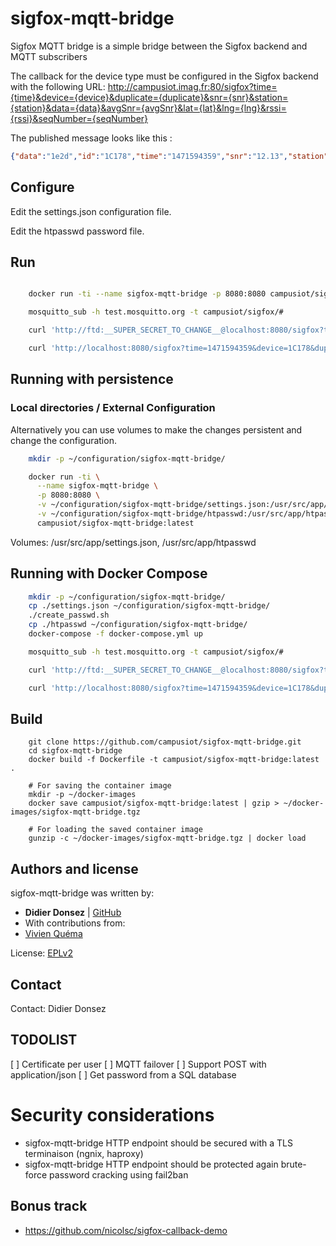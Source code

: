 sigfox-mqtt-bridge
==================

Sigfox MQTT bridge is a simple bridge between the Sigfox backend and MQTT subscribers

The callback for the device type must be configured in the Sigfox backend with the following URL:
http://campusiot.imag.fr:80/sigfox?time={time}&device={device}&duplicate={duplicate}&snr={snr}&station={station}&data={data}&avgSnr={avgSnr}&lat={lat}&lng={lng}&rssi={rssi}&seqNumber={seqNumber}


The published message looks like this : 
```json
{"data":"1e2d","id":"1C178","time":"1471594359","snr":"12.13","station":"0AF0","avgSnr":"19.75","rssi":"-135.00","lat":"45","lng":"6","seqNumber":"2516","duplicate":"false"}
```
## Configure

Edit the settings.json configuration file.

Edit the htpasswd password file.

## Run
```bash

    docker run -ti --name sigfox-mqtt-bridge -p 8080:8080 campusiot/sigfox-mqtt-bridge:latest

    mosquitto_sub -h test.mosquitto.org -t campusiot/sigfox/#

    curl 'http://ftd:__SUPER_SECRET_TO_CHANGE__@localhost:8080/sigfox?time=1471594359&device=1C178&duplicate=false&snr=12.13&station=0AF0&data=1e2d&avgSnr=19.75&lat=45&lng=6&rssi=-135.00&seqNumber=2516'

    curl 'http://localhost:8080/sigfox?time=1471594359&device=1C178&duplicate=false&snr=12.13&station=0AF0&data=1e2d&avgSnr=19.75&lat=45&lng=6&rssi=-135.00&seqNumber=2516'
```

## Running with persistence

### Local directories / External Configuration

Alternatively you can use volumes to make the changes
persistent and change the configuration.

```bash
    mkdir -p ~/configuration/sigfox-mqtt-bridge/

    docker run -ti \
      --name sigfox-mqtt-bridge \
      -p 8080:8080 \
      -v ~/configuration/sigfox-mqtt-bridge/settings.json:/usr/src/app/settings.json:ro \
      -v ~/configuration/sigfox-mqtt-bridge/htpasswd:/usr/src/app/htpasswd:ro \
      campusiot/sigfox-mqtt-bridge:latest
```

Volumes: /usr/src/app/settings.json, /usr/src/app/htpasswd

## Running with Docker Compose

```bash
    mkdir -p ~/configuration/sigfox-mqtt-bridge/
    cp ./settings.json ~/configuration/sigfox-mqtt-bridge/
    ./create_passwd.sh
    cp ./htpasswd ~/configuration/sigfox-mqtt-bridge/
    docker-compose -f docker-compose.yml up

    mosquitto_sub -h test.mosquitto.org -t campusiot/sigfox/#

    curl 'http://ftd:__SUPER_SECRET_TO_CHANGE__@localhost:8080/sigfox?time=1471594359&device=1C178&duplicate=false&snr=12.13&station=0AF0&data=1e2d&avgSnr=19.75&lat=45&lng=6&rssi=-135.00&seqNumber=2516'

    curl 'http://localhost:8080/sigfox?time=1471594359&device=1C178&duplicate=false&snr=12.13&station=0AF0&data=1e2d&avgSnr=19.75&lat=45&lng=6&rssi=-135.00&seqNumber=2516'
```

## Build

```
    git clone https://github.com/campusiot/sigfox-mqtt-bridge.git
    cd sigfox-mqtt-bridge
    docker build -f Dockerfile -t campusiot/sigfox-mqtt-bridge:latest .

    # For saving the container image
    mkdir -p ~/docker-images
    docker save campusiot/sigfox-mqtt-bridge:latest | gzip > ~/docker-images/sigfox-mqtt-bridge.tgz

    # For loading the saved container image
    gunzip -c ~/docker-images/sigfox-mqtt-bridge.tgz | docker load
```

## Authors and license

sigfox-mqtt-bridge was written by:

* **Didier Donsez** | [GitHub](https://github.com/donsez/)
* With contributions from:
 * [Vivien Quéma](https://github.com/quema)

License: [EPLv2](https://www.eclipse.org/legal/epl-2.0/)

## Contact

Contact: Didier Donsez

## TODOLIST
[ ] Certificate per user
[ ] MQTT failover
[ ] Support POST with application/json
[ ] Get password from a SQL database

# Security considerations
* sigfox-mqtt-bridge HTTP endpoint should be secured with a TLS terminaison (ngnix, haproxy)
* sigfox-mqtt-bridge HTTP endpoint should be protected again brute-force password cracking using fail2ban

## Bonus track
* https://github.com/nicolsc/sigfox-callback-demo
